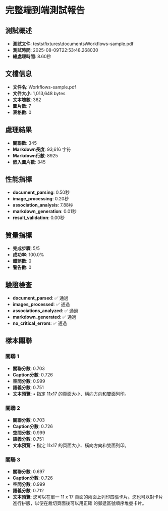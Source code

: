 # 完整端到端測試報告

## 測試概述
- **測試文件**: tests\fixtures\documents\Workflows-sample.pdf
- **測試時間**: 2025-08-09T22:53:48.268030
- **總處理時間**: 8.60秒

## 文檔信息
- **文件名**: Workflows-sample.pdf
- **文件大小**: 1,013,648 bytes
- **文本塊數**: 362
- **圖片數**: 7
- **表格數**: 0

## 處理結果
- **關聯數**: 345
- **Markdown長度**: 93,616 字符
- **Markdown行數**: 8925
- **嵌入圖片數**: 345

## 性能指標
- **document_parsing**: 0.50秒
- **image_processing**: 0.20秒
- **association_analysis**: 7.88秒
- **markdown_generation**: 0.01秒
- **result_validation**: 0.00秒

## 質量指標
- **完成步驟**: 5/5
- **成功率**: 100.0%
- **錯誤數**: 0
- **警告數**: 0

## 驗證檢查
- **document_parsed**: ✅ 通過
- **images_processed**: ✅ 通過
- **associations_analyzed**: ✅ 通過
- **markdown_generated**: ✅ 通過
- **no_critical_errors**: ✅ 通過

## 樣本關聯
### 關聯 1
- **關聯分數**: 0.703
- **Caption分數**: 0.726
- **空間分數**: 0.999
- **語義分數**: 0.751
- **文本預覽**: • 指定 11x17 的頁面大小、橫向方向和雙面列印。

### 關聯 2
- **關聯分數**: 0.703
- **Caption分數**: 0.726
- **空間分數**: 0.999
- **語義分數**: 0.751
- **文本預覽**: • 指定 11x17 的頁面大小、橫向方向和雙面列印。

### 關聯 3
- **關聯分數**: 0.697
- **Caption分數**: 0.726
- **空間分數**: 0.999
- **語義分數**: 0.712
- **文本預覽**: 您可以在單一 11 x 17 頁面的兩面上列印四張卡片。您也可以對卡片進行拼版，以便在裁切頁面後可以用正確
的郵遞區號順序堆疊卡片。

